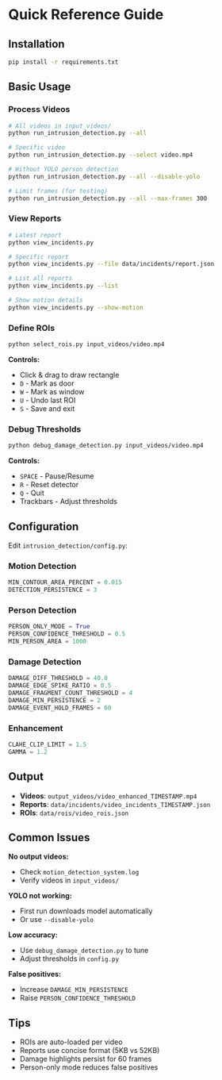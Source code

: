 # Quick Reference Guide

## Installation

```bash
pip install -r requirements.txt
```

## Basic Usage

### Process Videos

```bash
# All videos in input_videos/
python run_intrusion_detection.py --all

# Specific video
python run_intrusion_detection.py --select video.mp4

# Without YOLO person detection
python run_intrusion_detection.py --all --disable-yolo

# Limit frames (for testing)
python run_intrusion_detection.py --all --max-frames 300
```

### View Reports

```bash
# Latest report
python view_incidents.py

# Specific report
python view_incidents.py --file data/incidents/report.json

# List all reports
python view_incidents.py --list

# Show motion details
python view_incidents.py --show-motion
```

### Define ROIs

```bash
python select_rois.py input_videos/video.mp4
```

**Controls:**
- Click & drag to draw rectangle
- `D` - Mark as door
- `W` - Mark as window
- `U` - Undo last ROI
- `S` - Save and exit

### Debug Thresholds

```bash
python debug_damage_detection.py input_videos/video.mp4
```

**Controls:**
- `SPACE` - Pause/Resume
- `R` - Reset detector
- `Q` - Quit
- Trackbars - Adjust thresholds

## Configuration

Edit `intrusion_detection/config.py`:

### Motion Detection
```python
MIN_CONTOUR_AREA_PERCENT = 0.015
DETECTION_PERSISTENCE = 3
```

### Person Detection
```python
PERSON_ONLY_MODE = True
PERSON_CONFIDENCE_THRESHOLD = 0.5
MIN_PERSON_AREA = 1000
```

### Damage Detection
```python
DAMAGE_DIFF_THRESHOLD = 40.0
DAMAGE_EDGE_SPIKE_RATIO = 0.5
DAMAGE_FRAGMENT_COUNT_THRESHOLD = 4
DAMAGE_MIN_PERSISTENCE = 2
DAMAGE_EVENT_HOLD_FRAMES = 60
```

### Enhancement
```python
CLAHE_CLIP_LIMIT = 1.5
GAMMA = 1.2
```

## Output

- **Videos**: `output_videos/video_enhanced_TIMESTAMP.mp4`
- **Reports**: `data/incidents/video_incidents_TIMESTAMP.json`
- **ROIs**: `data/rois/video_rois.json`

## Common Issues

**No output videos:**
- Check `motion_detection_system.log`
- Verify videos in `input_videos/`

**YOLO not working:**
- First run downloads model automatically
- Or use `--disable-yolo`

**Low accuracy:**
- Use `debug_damage_detection.py` to tune
- Adjust thresholds in `config.py`

**False positives:**
- Increase `DAMAGE_MIN_PERSISTENCE`
- Raise `PERSON_CONFIDENCE_THRESHOLD`

## Tips

- ROIs are auto-loaded per video
- Reports use concise format (5KB vs 52KB)
- Damage highlights persist for 60 frames
- Person-only mode reduces false positives

